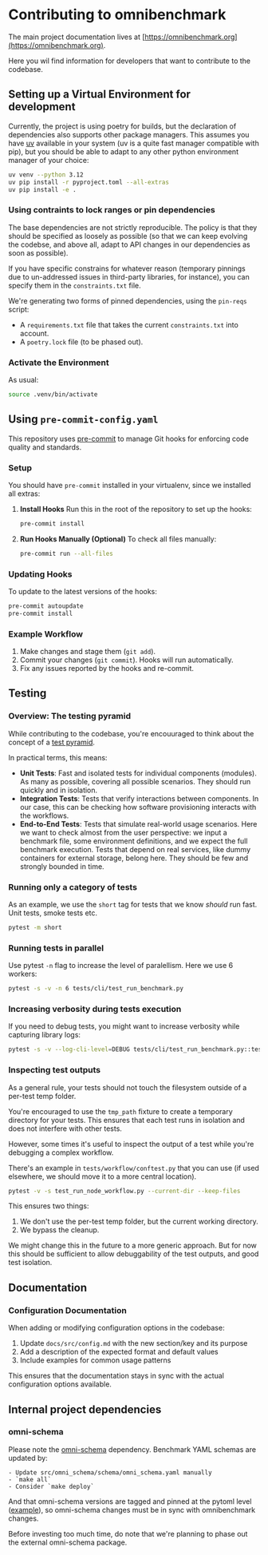 # Contributing to omnibenchmark

The main project documentation lives at [https://omnibenchmark.org](https://omnibenchmark.org).

Here you wil find information for developers that want to contribute to the codebase.

## Setting up a Virtual Environment for development

Currently, the project is using poetry for builds, but the declaration of dependencies also supports other package managers.
This assumes you have
[uv](https://docs.astral.sh/uv/getting-started/installation/) available in your
system (uv is a quite fast manager compatible with pip), but you should be able
to adapt to any other python environment manager of your choice:

```bash
uv venv --python 3.12
uv pip install -r pyproject.toml --all-extras
uv pip install -e .
```


### Using contraints to lock ranges or pin dependencies

The base dependencies are not strictly reproducible. The policy is that they should
be specified as loosely as possible (so that we can keep evolving the codebse,
and above all, adapt to API changes in our dependencies as soon as possible).

If you have specific constrains for whatever reason (temporary pinnings due to
un-addressed issues in third-party libraries, for instance), you can specify
them in the `constraints.txt` file.

We're generating two forms of pinned dependencies, using the `pin-reqs` script:

* A `requirements.txt` file that takes the current `constraints.txt` into account.
* A `poetry.lock` file (to be phased out).

### Activate the Environment

As usual:

```bash
source .venv/bin/activate
```

## Using `pre-commit-config.yaml`

This repository uses [pre-commit](https://pre-commit.com/) to manage Git hooks for enforcing code quality and standards.

### Setup

You should have `pre-commit` installed in your virtualenv, since we installed all extras:

1. **Install Hooks**
   Run this in the root of the repository to set up the hooks:
   ```bash
   pre-commit install
   ```

2. **Run Hooks Manually (Optional)**
   To check all files manually:
   ```bash
   pre-commit run --all-files
   ```

### Updating Hooks

To update to the latest versions of the hooks:
```bash
pre-commit autoupdate
pre-commit install
```

### Example Workflow

1. Make changes and stage them (`git add`).
2. Commit your changes (`git commit`). Hooks will run automatically.
3. Fix any issues reported by the hooks and re-commit.

## Testing

### Overview: The testing pyramid

While contributing to the codebase, you're encouuraged to think about the concept of a [test pyramid](https://martinfowler.com/articles/practical-test-pyramid.html).

In practical terms, this means:

- **Unit Tests**: Fast and isolated tests for individual components (modules). As many as possible, covering all possible scenarios. They should run quickly and in isolation.
- **Integration Tests**: Tests that verify interactions between components. In our case, this can be checking how software provisioning interacts with the workflows.
- **End-to-End Tests**: Tests that simulate real-world usage scenarios. Here we want to check almost from the user perspective: we input a benchmark file, some environment definitions, and we expect the full benchmark execution. Tests that depend on real services, like dummy containers for external storage, belong here. They should be few and strongly bounded in time.

### Running only a category of tests

As an example, we use the `short` tag for tests that we know _should_ run fast. Unit tests, smoke tests etc.

```bash
pytest -m short
```

### Running tests in parallel

Use pytest `-n` flag to increase the level of paralellism. Here we use 6 workers:

```bash
pytest -s -v -n 6 tests/cli/test_run_benchmark.py
```

### Increasing verbosity during tests execution

If you need to debug tests, you might want to increase verbosity while capturing library logs:

```bash
pytest -s -v --log-cli-level=DEBUG tests/cli/test_run_benchmark.py::test_local
```

### Inspecting test outputs

As a general rule, your tests should not touch the filesystem outside of a per-test temp folder.

You're encouraged to use the `tmp_path` fixture to create a temporary directory for your tests. This ensures that each test runs in isolation and does not interfere with other tests.

However, some times it's useful to inspect the output of a test while you're debugging a complex workflow.

There's an example in `tests/workflow/conftest.py` that you can use (if used elsewhere, we should move it to a more central location).

```bash
pytest -v -s test_run_node_workflow.py --current-dir --keep-files
```

This ensures two things:

1. We don't use the per-test temp folder, but the current working directory.
2. We bypass the cleanup.

We might change this in the future to a more generic approach. But for now this should be sufficient to allow debuggability of the test outputs, and good test isolation.

## Documentation

### Configuration Documentation

When adding or modifying configuration options in the codebase:

1. Update `docs/src/config.md` with the new section/key and its purpose
2. Add a description of the expected format and default values
3. Include examples for common usage patterns

This ensures that the documentation stays in sync with the actual configuration options available.

## Internal project dependencies

### omni-schema

Please note the [omni-schema](https://github.com/omnibenchmark/omni-schema) dependency. Benchmark YAML schemas are updated by:

```
- Update src/omni_schema/schema/omni_schema.yaml manually
- `make all`
- Consider `make deploy`
```

And that omni-schema versions are tagged and pinned at the pytoml level ([example](https://github.com/omnibenchmark/omnibenchmark/blob/2ce768bb2cfb693f3e555f751979093964eef63b/pyproject.toml#L38)), so omni-schema changes must be in sync with omnibenchmark changes.

Before investing too much time, do note that we're planning to phase out the external omni-schema package.


